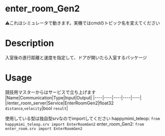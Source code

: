# enter_room_Gen2

:warning:これはシミュレータで動きます。実機ではcmdのトピック名を変えてください

# Description
入室後の進行距離と速度を指定して、ドアが開いたら入室するパッケージ

# Usage
競技用マスターからはサービスで立ち上げます
|Name|Communication|Type|Input|Output|
|----|----|----|----|----|
|/enter_room_server|Service|EnterRoomGen2|float32 `distance`,`velocity`|bool `result`|

使用している型は独自型srvなのでimportしてください
happymimi_teleop:
`from happymimi_teleop.srv import EnterRoomGen2`
enter_room_Gen2:
`from enter_room.srv import EnterRoomGen2`
